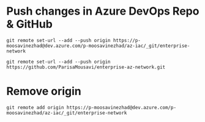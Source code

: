 # Push changes in Azure DevOps Repo & GitHub
```
git remote set-url --add --push origin https://p-moosavinezhad@dev.azure.com/p-moosavinezhad/az-iac/_git/enterprise-network

git remote set-url --add --push origin https://github.com/ParisaMousavi/enterprise-az-network.git
```

# Remove origin
```
git remote add origin https://p-moosavinezhad@dev.azure.com/p-moosavinezhad/az-iac/_git/enterprise-network
```